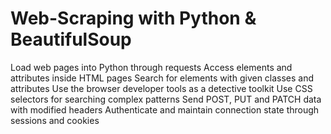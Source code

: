 # Web-Scraping with Python & BeautifulSoup
Load web pages into Python through requests
Access elements and attributes inside HTML pages
Search for elements with given classes and attributes
Use the browser developer tools as a detective toolkit
Use CSS selectors for searching complex patterns
Send POST, PUT and PATCH data with modified headers
Authenticate and maintain connection state through sessions and cookies
